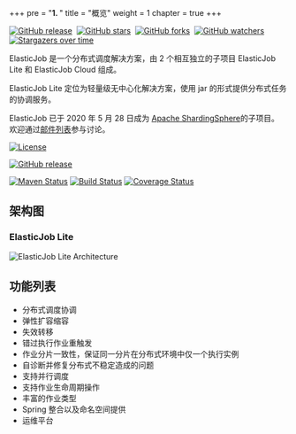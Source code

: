 +++
pre = "<b>1. </b>"
title = "概览"
weight = 1
chapter = true
+++

[![GitHub release](https://img.shields.io/github/release/apache/shardingsphere-elasticjob-lite.svg?style=social&label=Release)](https://github.com/apache/shardingsphere-elasticjob-lite/releases)&nbsp;
[![GitHub stars](https://img.shields.io/github/stars/apache/shardingsphere-elasticjob-lite.svg?style=social&label=Star)](https://github.com/apache/shardingsphere-elasticjob-lite/stargazers)&nbsp;
[![GitHub forks](https://img.shields.io/github/forks/apache/shardingsphere-elasticjob-lite.svg?style=social&label=Fork)](https://github.com/apache/shardingsphere-elasticjob-lite/fork)&nbsp;
[![GitHub watchers](https://img.shields.io/github/watchers/apache/shardingsphere-elasticjob-lite.svg?style=social&label=Watch)](https://github.com/apache/shardingsphere-elasticjob-lite/watchers)
[![Stargazers over time](https://starchart.cc/apache/shardingsphere-elasticjob-lite.svg)](https://starchart.cc/apache/shardingsphere-elasticjob-lite)

ElasticJob 是一个分布式调度解决方案，由 2 个相互独立的子项目 ElasticJob Lite 和 ElasticJob Cloud 组成。

ElasticJob Lite 定位为轻量级无中心化解决方案，使用 jar 的形式提供分布式任务的协调服务。

ElasticJob 已于 2020 年 5 月 28 日成为 [Apache ShardingSphere](https://shardingsphere.apache.org/)的子项目。
欢迎通过[邮件列表](mailto:dev@shardingsphere.apache.org)参与讨论。

[![License](https://img.shields.io/badge/license-Apache%202-4EB1BA.svg)](https://www.apache.org/licenses/LICENSE-2.0.html)

[![GitHub release](https://img.shields.io/github/release/apache/shardingsphere-elasticjob-lite.svg)](https://github.com/apache/shardingsphere-elasticjob-lite/releases)

[![Maven Status](https://maven-badges.herokuapp.com/maven-central/com.dangdang/elastic-job/badge.svg)](https://maven-badges.herokuapp.com/maven-central/com.dangdang/elastic-job)
[![Build Status](https://secure.travis-ci.org/apache/shardingsphere-elasticjob-lite.png?branch=master)](https://travis-ci.org/apache/shardingsphere-elasticjob-lite)
[![Coverage Status](https://coveralls.io/repos/elasticjob/elastic-job/badge.svg?branch=master&service=github)](https://coveralls.io/github/elasticjob/elastic-job?branch=master)

## 架构图

### ElasticJob Lite

![ElasticJob Lite Architecture](https://shardingsphere.apache.org/elasticjob/lite/img/architecture/elastic_job_lite.png)

## 功能列表

* 分布式调度协调
* 弹性扩容缩容
* 失效转移
* 错过执行作业重触发
* 作业分片一致性，保证同一分片在分布式环境中仅一个执行实例
* 自诊断并修复分布式不稳定造成的问题
* 支持并行调度
* 支持作业生命周期操作
* 丰富的作业类型
* Spring 整合以及命名空间提供
* 运维平台
